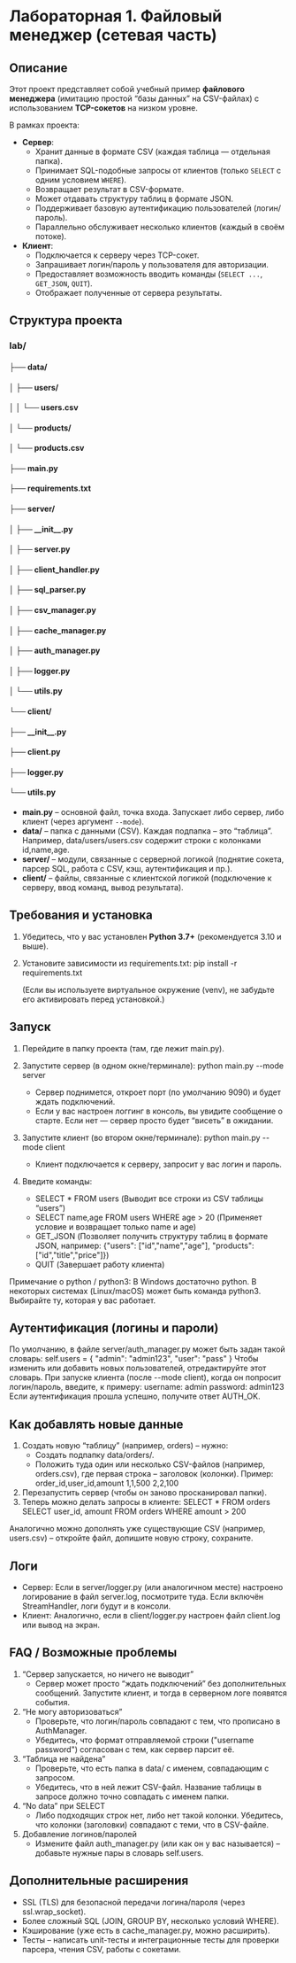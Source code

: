 # Лабораторная 1. Файловый менеджер (сетевая часть)

## Описание

Этот проект представляет собой учебный пример **файлового менеджера** (имитацию простой “базы данных” на CSV-файлах) с использованием **TCP-сокетов** на низком уровне.

В рамках проекта:
- **Сервер**:
  - Хранит данные в формате CSV (каждая таблица — отдельная папка).
  - Принимает SQL-подобные запросы от клиентов (только `SELECT` с одним условием `WHERE`).
  - Возвращает результат в CSV-формате.
  - Может отдавать структуру таблиц в формате JSON.
  - Поддерживает базовую аутентификацию пользователей (логин/пароль).
  - Параллельно обслуживает несколько клиентов (каждый в своём потоке).
- **Клиент**:
  - Подключается к серверу через TCP-сокет.
  - Запрашивает логин/пароль у пользователя для авторизации.
  - Предоставляет возможность вводить команды (`SELECT ...`, `GET_JSON`, `QUIT`).
  - Отображает полученные от сервера результаты.

## Структура проекта

<h3>lab/</h3>
<h4>├── data/</h4>
<h4>│   ├── users/</h4>
<h4>│   │   └── users.csv</h4>
<h4>│   └── products/</h4>
<h4>│       └── products.csv</h4>
<h4>├── main.py</h4>
<h4>├── requirements.txt</h4>
<h4>├── server/</h4>
<h4>│   ├── __init__.py</h4>
<h4>│   ├── server.py</h4>
<h4>│   ├── client_handler.py</h4>
<h4>│   ├── sql_parser.py</h4>
<h4>│   ├── csv_manager.py</h4>
<h4>│   ├── cache_manager.py</h4>
<h4>│   ├── auth_manager.py</h4>
<h4>│   ├── logger.py</h4>
<h4>│   └── utils.py</h4>
<h4>└── client/</h4>
<h4>    ├── __init__.py</h4>
<h4>    ├── client.py</h4>
<h4>    ├── logger.py</h4>
<h4>    └── utils.py</h4>


- **main.py** – основной файл, точка входа. Запускает либо сервер, либо клиент (через аргумент `--mode`).
- **data/** – папка с данными (CSV). Каждая подпапка – это “таблица”.
  Например, data/users/users.csv содержит строки с колонками id,name,age.
- **server/** – модули, связанные с серверной логикой (поднятие сокета, парсер SQL, работа с CSV, кэш, аутентификация и пр.).
- **client/** – файлы, связанные с клиентской логикой (подключение к серверу, ввод команд, вывод результата).

## Требования и установка

1. Убедитесь, что у вас установлен **Python 3.7+** (рекомендуется 3.10 и выше).
2. Установите зависимости из requirements.txt:
   pip install -r requirements.txt
   
   (Если вы используете виртуальное окружение (venv), не забудьте его активировать перед установкой.)

## Запуск

1. Перейдите в папку проекта (там, где лежит main.py).
2. Запустите сервер (в одном окне/терминале):
   python main.py --mode server
   - Сервер поднимется, откроет порт (по умолчанию 9090) и будет ждать подключений.
   - Если у вас настроен логгинг в консоль, вы увидите сообщение о старте. Если нет — сервер просто будет “висеть” в ожидании.

3. Запустите клиент (во втором окне/терминале):
   python main.py --mode client
   - Клиент подключается к серверу, запросит у вас логин и пароль.

4. Введите команды:
   - SELECT * FROM users
     (Выводит все строки из CSV таблицы “users”)
   - SELECT name,age FROM users WHERE age > 20
     (Применяет условие и возвращает только name и age)
   - GET_JSON
     (Позволяет получить структуру таблиц в формате JSON, например: {"users": ["id","name","age"], "products":["id","title","price"]})
   - QUIT
     (Завершает работу клиента)

Примечание о python / python3:
В Windows достаточно python. В некоторых системах (Linux/macOS) может быть команда python3. Выбирайте ту, которая у вас работает.

## Аутентификация (логины и пароли)

По умолчанию, в файле server/auth_manager.py может быть задан такой словарь:
self.users = {
    "admin": "admin123",
    "user": "pass"
}
Чтобы изменить или добавить новых пользователей, отредактируйте этот словарь.
При запуске клиента (после --mode client), когда он попросит логин/пароль, введите, к примеру:
username: admin
password: admin123
Если аутентификация прошла успешно, получите ответ AUTH_OK.

## Как добавлять новые данные

1. Создать новую “таблицу” (например, orders) – нужно:
   - Создать подпапку data/orders/.
   - Положить туда один или несколько CSV-файлов (например, orders.csv), где первая строка – заголовок (колонки). Пример:
     order_id,user_id,amount
     1,1,500
     2,2,100
2. Перезапустить сервер (чтобы он заново просканировал папки).
3. Теперь можно делать запросы в клиенте:
   SELECT * FROM orders
   SELECT user_id, amount FROM orders WHERE amount > 200

Аналогично можно дополнять уже существующие CSV (например, users.csv) – откройте файл, допишите новую строку, сохраните.

## Логи

- Сервер:
  Если в server/logger.py (или аналогичном месте) настроено логирование в файл server.log, посмотрите туда.
  Если включён StreamHandler, логи будут и в консоли.
- Клиент:
  Аналогично, если в client/logger.py настроен файл client.log или вывод на экран.

## FAQ / Возможные проблемы

1. “Сервер запускается, но ничего не выводит”
   - Сервер может просто “ждать подключений” без дополнительных сообщений. Запустите клиент, и тогда в серверном логе появятся события.
2. “Не могу авторизоваться”
   - Проверьте, что логин/пароль совпадают с тем, что прописано в AuthManager.
   - Убедитесь, что формат отправляемой строки ("username password") согласован с тем, как сервер парсит её.
3. “Таблица не найдена”
   - Проверьте, что есть папка в data/ с именем, совпадающим с запросом.
   - Убедитесь, что в ней лежит CSV-файл. Название таблицы в запросе должно точно совпадать с именем папки.
4. “No data” при SELECT
   - Либо подходящих строк нет, либо нет такой колонки. Убедитесь, что колонки (заголовки) совпадают с теми, что в CSV-файле.
5. Добавление логинов/паролей
   - Измените файл auth_manager.py (или как он у вас называется) – добавьте нужные пары в словарь self.users.

## Дополнительные расширения

- SSL (TLS) для безопасной передачи логина/пароля (через ssl.wrap_socket).
- Более сложный SQL (JOIN, GROUP BY, несколько условий WHERE).
- Кэширование (уже есть в cache_manager.py, можно расширить).
- Тесты – написать unit-тесты и интеграционные тесты для проверки парсера, чтения CSV, работы с сокетами.
